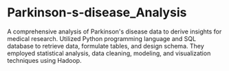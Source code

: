 # Parkinson-s-disease_Analysis
A comprehensive analysis of Parkinson's disease data to derive insights for medical research. Utilized Python programming language and SQL database to retrieve data, formulate tables, and design schema. They employed statistical analysis, data cleaning, modeling, and visualization techniques using Hadoop.
